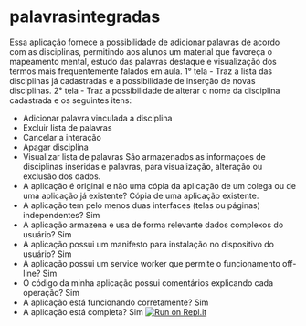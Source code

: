 # palavrasintegradas
Essa aplicação fornece a possibilidade de adicionar palavras de acordo com as disciplinas, permitindo aos alunos um material que favoreça o mapeamento mental, estudo das palavras destaque e visualização dos termos mais frequentemente falados em aula.
1° tela - Traz a lista das disciplinas já cadastradas e a possibilidade de inserção de novas disciplinas.
2° tela - Traz a possibilidade de alterar o nome da disciplina cadastrada e os seguintes itens:
- Adicionar palavra vinculada a disciplina
- Excluir lista de palavras 
- Cancelar a interação 
- Apagar disciplina
- Visualizar lista de palavras
São armazenados as informaçoes de disciplinas inseridas e palavras, para visualização, alteração ou exclusão dos dados.
- A aplicação é original e não uma cópia da aplicação de um colega ou de uma aplicação já existente? Cópia de uma aplicação existente.
- A aplicação tem pelo menos duas interfaces (telas ou páginas) independentes? Sim
- A aplicação armazena e usa de forma relevante dados complexos do usuário? Sim
- A aplicação possui um manifesto para instalação no dispositivo do usuário? Sim
- A aplicação possui um service worker que permite o funcionamento off-line? Sim
- O código da minha aplicação possui comentários explicando cada operação? Sim
- A aplicação está funcionando corretamente? Sim
- A aplicação está completa? Sim
[![Run on Repl.it](https://repl.it/badge/github/BarbaraFe/palavrasintegradas)](https://repl.it/github/BarbaraFe/palavrasintegradas)